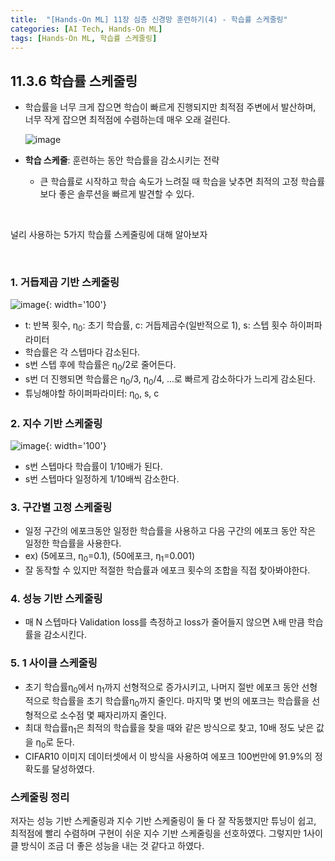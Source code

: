 ```yaml
---
title:  "[Hands-On ML] 11장 심층 신경망 훈련하기(4) - 학습률 스케줄링"
categories: [AI Tech, Hands-On ML]
tags: [Hands-On ML, 학습률 스케줄링]
---
```


## 11.3.6 학습률 스케줄링
- 학습률을 너무 크게 잡으면 학습이 빠르게 진행되지만 최적점 주변에서 발산하며, 너무 작게 잡으면 최적점에 수렴하는데 매우 오래 걸린다. 

  
  ![image](https://user-images.githubusercontent.com/89712324/222461792-ff90bde5-e4e8-4247-a4da-55b3cc893501.png)

- **학습 스케줄**: 훈련하는 동안 학습률을 감소시키는 전략
  - 큰 학습률로 시작하고 학습 속도가 느려질 때 학습을 낮추면 최적의 고정 학습률보다 좋은 솔루션을 빠르게 발견할 수 있다.

<br>

널리 사용하는 5가지 학습률 스케줄링에 대해 알아보자  

<br>

### 1. 거듭제곱 기반 스케줄링  

![image](https://user-images.githubusercontent.com/89712324/223139032-ff520f14-e3ac-42f6-a0ce-7be125f37b87.png){: width='100'}  
- t: 반복 횟수, η<sub>0</sub>: 초기 학습률, c: 거듭제곱수(일반적으로 1), s: 스텝 횟수 하이퍼파라미터
- 학습률은 각 스텝마다 감소된다.
- s번 스텝 후에 학습률은 η<sub>0</sub>/2로 줄어든다.
- s번 더 진행되면 학습률은 η<sub>0</sub>/3, η<sub>0</sub>/4, ...로 빠르게 감소하다가 느리게 감소된다.
- 튜닝해야할 하이퍼파라미터: η<sub>0</sub>, s, c

### 2. 지수 기반 스케줄링  
![image](https://user-images.githubusercontent.com/89712324/223140933-e1c55156-9119-4fe9-b98d-22dff6835fd0.png){: width='100'}  
- s번 스텝마다 학습률이 1/10배가 된다.  
- s번 스텝마다 일정하게 1/10배씩 감소한다.


### 3. 구간별 고정 스케줄링  
- 일정 구간의 에포크동안 일정한 학습률을 사용하고 다음 구간의 에포크 동안 작은 일정한 학습률을 사용한다.
- ex) (5에포크, η<sub>0</sub>=0.1), (50에포크, η<sub>1</sub>=0.001)
- 잘 동작할 수 있지만 적절한 학습률과 에포크 횟수의 조합을 직접 찾아봐야한다.

### 4. 성능 기반 스케줄링  
- 매 N 스텝마다 Validation loss를 측정하고 loss가 줄어들지 않으면 λ배 만큼 학습률을 감소시킨다.

### 5. 1 사이클 스케줄링
- 초기 학습률η<sub>0</sub>에서 η<sub>1</sub>까지 선형적으로 증가시키고, 나머지 절반 에포크 동안 선형적으로 학습률을 초기 학습률η<sub>0</sub>까지 줄인다. 마지막 몇 번의 에포크는 학습률을 선형적으로 소수점 몇 째자리까지 줄인다.
- 최대 학습률η<sub>1</sub>은 최적의 학습률을 찾을 때와 같은 방식으로 찾고, 10배 정도 낮은 값을 η<sub>0</sub>로 둔다.
- CIFAR10 이미지 데이터셋에서 이 방식을 사용하여 에포크 100번만에 91.9%의 정확도를 달성하였다.

### 스케줄링 정리  
저자는 성능 기반 스케줄링과 지수 기반 스케줄링이 둘 다 잘 작동했지만 튜닝이 쉽고, 최적점에 빨리 수렴하며 구현이 쉬운 지수 기반 스케줄링을 선호하였다. 그렇지만 1사이클 방식이 조금 더 좋은 성능을 내는 것 같다고 하였다.